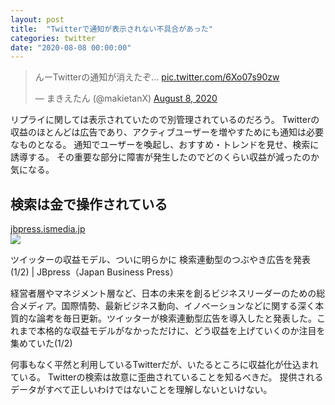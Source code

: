 ```yaml
---
layout: post
title:  "Twitterで通知が表示されない不具合があった"
categories: twitter
date: "2020-08-08 00:00:00"
---
```


<blockquote class="twitter-tweet tw-align-center"><p lang="ja" dir="ltr">んーTwitterの通知が消えたぞ… <a href="https://t.co/6Xo07s90zw">pic.twitter.com/6Xo07s90zw</a></p>&mdash; まきえたん (@makietanX) <a href="https://twitter.com/makietanX/status/1292080139241549830?ref_src=twsrc%5Etfw">August 8, 2020</a></blockquote> <script async src="https://platform.twitter.com/widgets.js" charset="utf-8"></script>

リプライに関しては表示されていたので別管理されているのだろう。
Twitterの収益のほとんどは広告であり、アクティブユーザーを増やすためにも通知は必要なものとなる。
通知でユーザーを喚起し、おすすめ・トレンドを見せ、検索に誘導する。
その重要な部分に障害が発生したのでどのくらい収益が減ったのか気になる。

## 検索は金で操作されている


<div class="card">
  <a href="https://jbpress.ismedia.jp/articles/-/3261"></a>
  <div class="card__header">
    <a href="https://jbpress.ismedia.jp/articles/-/3261">jbpress.ismedia.jp</a>
  </div>
  <div class="card__image">
    <img src="https://jbpress.ismcdn.jp/mwimgs/3/b/1200mw/img_3b5c6d21504015692f3e9f1d0cd73d65138065.jpg">
  </div>
  <div class="card__title">
    <p>ツイッターの収益モデル、ついに明らかに 検索連動型のつぶやき広告を発表(1/2) | JBpress（Japan Business Press）</p>
  </div>
  <div class="card__description">
    <p>経営者層やマネジメント層など、日本の未来を創るビジネスリーダーのための総合メディア。国際情勢、最新ビジネス動向、イノベーションなどに関する深く本質的な論考を毎日更新。ツイッターが検索連動型広告を導入したと発表した。これまで本格的な収益モデルがなかっただけに、どう収益を上げていくのか注目を集めていた(1/2)</p>
  </div>
</div>


何事もなく平然と利用しているTwitterだが、いたるところに収益化が仕込まれている。
Twitterの検索は故意に歪曲されていることを知るべきだ。
提供されるデータがすべて正しいわけではないことを理解しないといけない。
